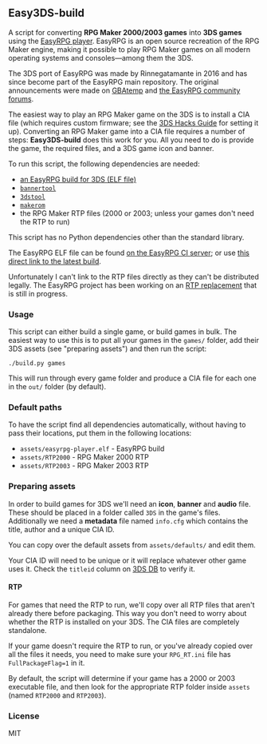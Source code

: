 ## Easy3DS-build

A script for converting **RPG Maker 2000/2003 games** into **3DS games** using the [EasyRPG player](https://github.com/EasyRPG/Player). EasyRPG is an open source recreation of the RPG Maker engine, making it possible to play RPG Maker games on all modern operating systems and consoles—among them the 3DS.

The 3DS port of EasyRPG was made by Rinnegatamante in 2016 and has since become part of the EasyRPG main repository. The original announcements were made on [GBAtemp](https://gbatemp.net/threads/easyrpg-3ds-rpg-maker-2000-2003-player-for-3ds.419889/) and [the EasyRPG community forums](https://community.easyrpg.org/t/working-on-a-3ds-port/201/12).

The easiest way to play an RPG Maker game on the 3DS is to install a CIA file (which requires custom firmware; see the [3DS Hacks Guide](https://3ds.hacks.guide/) for setting it up). Converting an RPG Maker game into a CIA file requires a number of steps: **Easy3DS-build** does this work for you. All you need to do is provide the game, the required files, and a 3DS game icon and banner.

To run this script, the following dependencies are needed:

* [an EasyRPG build for 3DS (ELF file)](https://ci.easyrpg.org/job/player-3ds/)
* [`bannertool`](https://github.com/Steveice10/bannertool/releases)
* [`3dstool`](https://github.com/dnasdw/3dstool/releases)
* [`makerom`](https://github.com/profi200/Project_CTR/releases)
* the RPG Maker RTP files (2000 or 2003; unless your games don't need the RTP to run)

This script has no Python dependencies other than the standard library.

The EasyRPG ELF file can be found [on the EasyRPG CI server](https://ci.easyrpg.org/job/player-3ds/); or use [this direct link to the latest build](https://ci.easyrpg.org/job/player-3ds/lastSuccessfulBuild/artifact/builds/3ds/easyrpg-player.elf.zip).

Unfortunately I can't link to the RTP files directly as they can't be distributed legally. The EasyRPG project has been working on an [RTP replacement](https://github.com/EasyRPG/RTP) that is still in progress.

### Usage

This script can either build a single game, or build games in bulk. The easiest way to use this is to put all your games in the `games/` folder, add their 3DS assets (see "preparing assets") and then run the script:

```
./build.py games
```

This will run through every game folder and produce a CIA file for each one in the `out/` folder (by default).

### Default paths

To have the script find all dependencies automatically, without having to pass their locations, put them in the following locations:

* `assets/easyrpg-player.elf` - EasyRPG build
* `assets/RTP2000` - RPG Maker 2000 RTP
* `assets/RTP2003` - RPG Maker 2003 RTP

### Preparing assets

In order to build games for 3DS we'll need an **icon**, **banner** and **audio** file. These should be placed in a folder called `3DS` in the game's files. Additionally we need a **metadata** file named `info.cfg` which contains the title, author and a unique CIA ID.

You can copy over the default assets from `assets/defaults/` and edit them.

Your CIA ID will need to be unique or it will replace whatever other game uses it. Check the `titleid` column on [3DS DB](http://www.3dsdb.com/) to verify it.

#### RTP

For games that need the RTP to run, we'll copy over all RTP files that aren't already there before packaging. This way you don't need to worry about whether the RTP is installed on your 3DS. The CIA files are completely standalone.

If your game doesn't require the RTP to run, or you've already copied over all the files it needs, you need to make sure your `RPG_RT.ini` file has `FullPackageFlag=1` in it.

By default, the script will determine if your game has a 2000 or 2003 executable file, and then look for the appropriate RTP folder inside `assets` (named `RTP2000` and `RTP2003`).

### License

MIT
